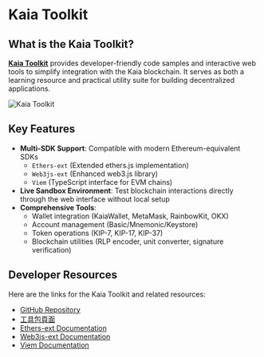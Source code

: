 # Kaia Toolkit

## What is the Kaia Toolkit?

[**Kaia Toolkit**](https://toolkit.kaia.io) provides developer-friendly code samples and interactive web tools to simplify integration with the Kaia blockchain. It serves as both a learning resource and practical utility suite for building decentralized applications.

![Kaia Toolkit](/img/build/tools/klaytn-online-toolkit.png)

## Key Features

- **Multi-SDK Support**: Compatible with modern Ethereum-equivalent SDKs
  - `Ethers-ext` (Extended ethers.js implementation)
  - `Web3js-ext` (Enhanced web3.js library)
  - `Viem` (TypeScript interface for EVM chains)
- **Live Sandbox Environment**: Test blockchain interactions directly through the web interface without local setup
- **Comprehensive Tools**:
  - Wallet integration (KaiaWallet, MetaMask, RainbowKit, OKX)
  - Account management (Basic/Mnemonic/Keystore)
  - Token operations (KIP-7, KIP-17, KIP-37)
  - Blockchain utilities (RLP encoder, unit converter, signature verification)

## Developer Resources

Here are the links for the Kaia Toolkit and related resources:

- [GitHub Repository](https://github.com/kaiachain/kaia-online-toolkit)
- [工具包頁面](https://toolkit.kaia.io)
- [Ethers-ext Documentation](../../references/sdk/ethers-ext/getting-started.md)
- [Web3js-ext Documentation](../../references/sdk/web3js-ext/getting-started.md)
- [Viem Documentation](../../references/sdk/viem/viem.md)